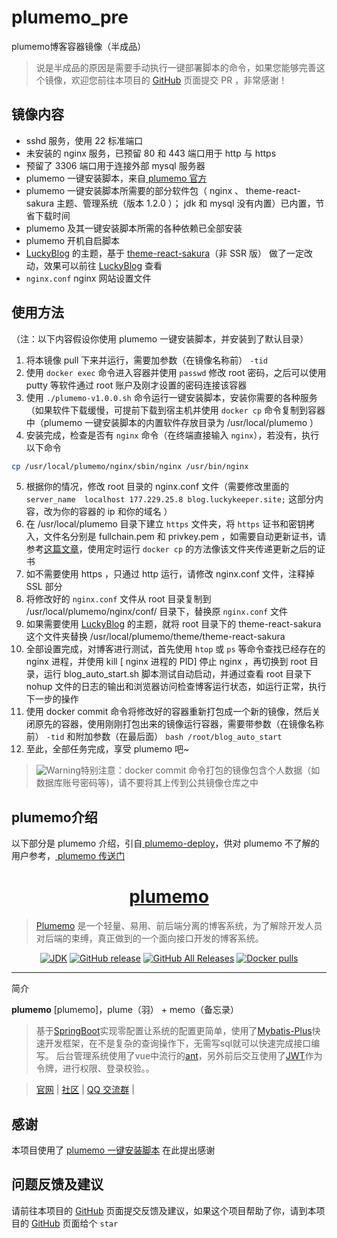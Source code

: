 # plumemo_pre

plumemo博客容器镜像（半成品）

> 说是半成品的原因是需要手动执行一键部署脚本的命令，如果您能够完善这个镜像，欢迎您前往本项目的 [GitHub](https://github.com/luckykeeper/docker_plumemo) 页面提交 PR ，非常感谢！

## 镜像内容

- sshd 服务，使用 22 标准端口
- 未安装的 nginx 服务，已预留 80 和 443 端口用于 http 与 https
- 预留了 3306 端口用于连接外部 mysql 服务器
- plumemo 一键安装脚本，来自[ plumemo 官方](https://github.com/byteblogs168/plumemo-deploy)
- plumemo 一键安装脚本所需要的部分软件包（ nginx 、 theme-react-sakura 主题、管理系统（版本 1.2.0 ）； jdk 和 mysql 没有内置）已内置，节省下载时间
- plumemo 及其一键安装脚本所需的各种依赖已全部安装
- plumemo 开机自启脚本
-  [LuckyBlog](http://b.luckykeeper.site/) 的主题，基于 [theme-react-sakura](https://github.com/byteblogs168/theme-react-sakura)（非 SSR 版） 做了一定改动，效果可以前往 [LuckyBlog](http://b.luckykeeper.site/) 查看
- `nginx.conf` nginx 网站设置文件

## 使用方法

（注：以下内容假设你使用 plumemo 一键安装脚本，并安装到了默认目录）

1. 将本镜像 pull 下来并运行，需要加参数（在镜像名称前） `-tid`
2. 使用 `docker exec` 命令进入容器并使用 `passwd` 修改 root 密码，之后可以使用 putty 等软件通过 root 账户及刚才设置的密码连接该容器
3. 使用 `./plumemo-v1.0.0.sh` 命令运行一键安装脚本，安装你需要的各种服务（如果软件下载缓慢，可提前下载到宿主机并使用 `docker cp` 命令复制到容器中（plumemo 一键安装脚本的内置软件存放目录为 /usr/local/plumemo ）
4. 安装完成，检查是否有 `nginx` 命令（在终端直接输入 `nginx`），若没有，执行以下命令

```bash
cp /usr/local/plumemo/nginx/sbin/nginx /usr/bin/nginx
```

5. 根据你的情况，修改 root 目录的 nginx.conf 文件（需要修改里面的 `server_name  localhost 177.229.25.8 blog.luckykeeper.site;` 这部分内容，改为你的容器的 ip 和你的域名 ）
6. 在 /usr/local/plumemo 目录下建立 `https` 文件夹，将 `https` 证书和密钥拷入，文件名分别是 fullchain.pem 和 privkey.pem ，如需要自动更新证书，请参考[这篇文章](https://blog.luckykeeper.site:24680/article/16)，使用定时运行 `docker cp` 的方法像该文件夹传递更新之后的证书
7. 如不需要使用 https ，只通过 http 运行，请修改 nginx.conf 文件，注释掉 SSL 部分
8. 将修改好的 `nginx.conf` 文件从 root 目录复制到 /usr/local/plumemo/nginx/conf/ 目录下，替换原 `nginx.conf` 文件
9. 如果需要使用 [LuckyBlog](http://b.luckykeeper.site/) 的主题，就将 root 目录下的 theme-react-sakura 这个文件夹替换 /usr/local/plumemo/theme/theme-react-sakura
10. 全部设置完成，对博客进行测试，首先使用 `htop` 或 `ps` 等命令查找已经存在的 nginx 进程，并使用 kill [ nginx 进程的 PID] 停止 nginx ，再切换到 root 目录，运行 blog_auto_start.sh 脚本测试自动启动，并通过查看 root 目录下  nohup 文件的日志的输出和浏览器访问检查博客运行状态，如运行正常，执行下一步的操作
11. 使用 docker commit 命令将修改好的容器重新打包成一个新的镜像，然后关闭原先的容器，使用刚刚打包出来的镜像运行容器，需要带参数（在镜像名称前） `-tid` 和附加参数（在最后面） `bash /root/blog_auto_start` 
12. 至此，全部任务完成，享受 plumemo 吧~

> ![Warning](https://cdn.jsdelivr.net/gh/luckykeeper/LuckyBlog_RS@main/2021-03-25-长期-相逢月之彼岸，故事由此再续——【旧文重写】Luckykeeper推过的gal和简评/Warning.6jc20aiv9rk0.png)特别注意：docker commit 命令打包的镜像包含个人数据（如数据库账号密码等)，请不要将其上传到公共镜像仓库之中

## plumemo介绍

以下部分是 plumemo 介绍，引自[ plumemo-deploy](https://github.com/byteblogs168/plumemo-deploy)，供对 plumemo 不了解的用户参考，[ plumemo 传送门](https://github.com/byteblogs168/plumemo)

<h1 align="center"><a href="https://github.com/byteblogs168/plumemo" target="_blank">plumemo</a></h1>

> [Plumemo](https://www.plumemo.com/) 是一个轻量、易用、前后端分离的博客系统，为了解除开发人员对后端的束缚，真正做到的一个面向接口开发的博客系统。

<p align="center">
<a href="#"><img alt="JDK" src="https://img.shields.io/badge/JDK-1.8-yellow.svg?style=flat-square"/></a>
<a href="#"><img alt="GitHub release" src="https://img.shields.io/github/release/halo-dev/halo.svg?style=flat-square"/></a>
<a href="#"><img alt="GitHub All Releases" src="https://img.shields.io/github/downloads/halo-dev/halo/total.svg?style=flat-square"></a>
<a href="#"><img alt="Docker pulls" src="https://img.shields.io/docker/pulls/ruibaby/halo?style=flat-square"></a>
</p>


------------------------------

简介

**plumemo** [plumemo]，plume（羽） + memo（备忘录）

> 基于[SpringBoot](https://spring.io/projects/spring-boot/)实现零配置让系统的配置更简单，使用了[Mybatis-Plus](https://mp.baomidou.com/)快速开发框架，在不是复杂的查询操作下，无需写sql就可以快速完成接口编写。
> 后台管理系统使用了vue中流行的[ant](https://panjiachen.github.io/vue-element-admin-site/#/)，另外前后交互使用了[JWT](https://jwt.io/)作为令牌，进行权限、登录校验。。


> [官网](https://www.plumemo.com/) | [社区](https://www.byteblogs.com) | [QQ 交流群](https://shang.qq.com/wpa/qunwpa?idkey=4f8653da80e632ef86ca1d57ccf8751602940d1036c79b04a3a5bc668adf8864) | 

## 感谢

本项目使用了 [plumemo 一键安装脚本](https://github.com/byteblogs168/plumemo-deploy) 在此提出感谢

## 问题反馈及建议

请前往本项目的 [GitHub](https://github.com/luckykeeper/docker_plumemo) 页面提交反馈及建议，如果这个项目帮助了你，请到本项目的 [GitHub](https://github.com/luckykeeper/docker_plumemo) 页面给个 `star`
